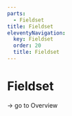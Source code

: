 ```yaml
---
parts:
  - Fieldset
title: Fieldset
eleventyNavigation:
  key: Fieldset
  order: 20
  title: Fieldset
---
```

# Fieldset

-> go to Overview
